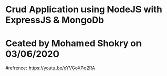 # Crud Application using NodeJS with ExpressJS & MongoDb
# Ceated by Mohamed Shokry on 03/06/2020
#refrence: https://youtu.be/eYVGoXPq2RA
